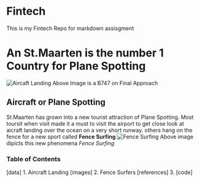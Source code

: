 ﻿# Fintech
This is my Fintech Repo for markdown assisgment

# An St.Maarten is the number 1 Country for Plane Spotting
![Aircaft Landing](C:\Users\sheld\OneDrive\Desktop\stmaartenmahobeach-580x387.png‪)
Above Image is a B747 on Final Approach

## Aircraft or Plane Spotting
St.Maarten has grown into a new tourist attraction of Plane Spotting. Most toursit when visit made it a must to visit the airport to get close look at aicraft landing over the ocean on a very short runway. 
others hang on the fence for a new sport called **Fence Surfing**
![Fence Surfing](‪C:\Users\sheld\OneDrive\Desktop\maxresdefault.png)
Above image dipicts this new phenomena *Fence Surfing*

### Table of Contents 
[data] 1. Aircraft Landing 
[images] 2. Fence Surfers 
[references] 3. 
[code]
